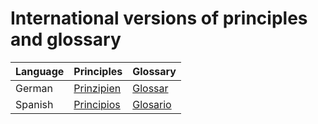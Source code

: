 # International versions of principles and glossary

| Language | Principles                       | Glossary                    |
| -------- | -------------------------------- | --------------------------- |
| German   | [Prinzipien](./PRINCIPLES_de.md) | [Glossar](./GLOSSARY_de.md) |
| Spanish   | [Principios](./PRINCIPLES_es.md) | [Glosario](./GLOSSARY_es.md) |
